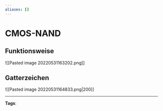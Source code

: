 ```yaml
---
aliases: []
---
```


# CMOS-NAND

## Funktionsweise

![[Pasted image 20220531163202.png]]

## Gatterzeichen

![[Pasted image 20220531164833.png|200]]

---

**Tags**:
